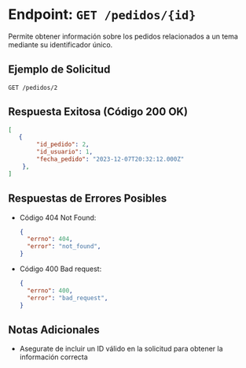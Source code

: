 # Endpoint: `GET /pedidos/{id}`

Permite obtener información sobre los pedidos relacionados a un tema mediante su
identificador único.


## Ejemplo de Solicitud
```http
GET /pedidos/2
```

## Respuesta Exitosa (Código 200 OK)
```json
[
   {
        "id_pedido": 2,
        "id_usuario": 1,
        "fecha_pedido": "2023-12-07T20:32:12.000Z"
    },
]
```

## Respuestas de Errores Posibles
- Código 404 Not Found:

  ```json
  {
    "errno": 404,
    "error": "not_found",
  }
  ```

- Código 400 Bad request:
  ```json
  {
    "errno": 400,
    "error": "bad_request",
  }
  ``` 

## Notas Adicionales

- Asegurate de incluir un ID válido en la solicitud para obtener la información correcta
